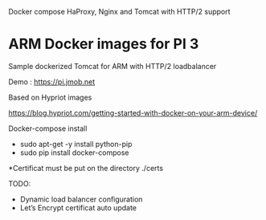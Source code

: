 Docker compose HaProxy, Nginx and Tomcat with HTTP/2 support 

ARM Docker images for PI 3
======

Sample dockerized Tomcat for ARM with HTTP/2 loadbalancer

Demo : https://pi.jmob.net

Based on Hypriot images

https://blog.hypriot.com/getting-started-with-docker-on-your-arm-device/

Docker-compose install
 * sudo apt-get -y install python-pip 
 * sudo pip install docker-compose

*Certificat must be put on the directory ./certs 

TODO:
 * Dynamic load balancer configuration
 * Let’s Encrypt certificat auto update
